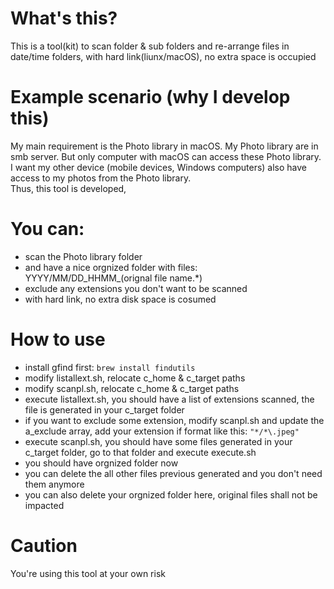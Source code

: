 # What's this?
This is a tool(kit) to scan folder & sub folders and re-arrange files in date/time folders, with hard link(liunx/macOS), no extra space is occupied

# Example scenario (why I develop this)
My main requirement is the Photo library in macOS. My Photo library are in smb server. But only computer with macOS can access these Photo library. I want my other device (mobile devices, Windows computers) also have access to my photos from the Photo library.  
Thus, this tool is developed,

# You can:
- scan the Photo library folder
- and have a nice orgnized folder with files: YYYY/MM/DD_HHMM_(orignal file name.*) 
- exclude any extensions you don't want to be scanned
- with hard link, no extra disk space is cosumed

# How to use
- install gfind first: `brew install findutils`
- modify listallext.sh, relocate c_home & c_target paths
- modify scanpl.sh, relocate c_home & c_target paths  
- execute listallext.sh, you should have a list of extensions scanned, the file is generated in your c_target folder
- if you want to exclude some extension, modify scanpl.sh and update the a_exclude array, add your extension if format like this: `"*/*\.jpeg"`
- execute scanpl.sh, you should have some files generated in your c_target folder, go to that folder and execute execute.sh
- you should have orgnized folder now
- you can delete the all other files previous generated and you don't need them anymore
- you can also delete your orgnized folder here, original files shall not be impacted

# Caution
You're using this tool at your own risk
